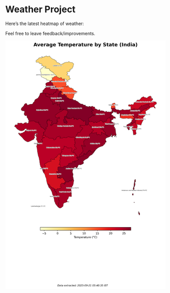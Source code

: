 # Weather Project

Here’s the latest heatmap of weather:

Feel free to leave feedback/improvements.

![India Heatmap](docs/assets/india_heatmap.png?v=CF427D)
